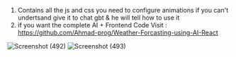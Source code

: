 1. Contains all the js and css you need to configure animations if you can't undertsand give it to chat gbt & he will tell how to use it
2. if you want the complete AI + Frontend Code Visit : https://github.com/Ahmad-prog/Weather-Forcasting-using-AI-React
   
![Screenshot (492)](https://github.com/Ahmad-prog/Weather-Animation/assets/169195086/6c87c5ae-8ac9-471f-9c31-b3fb61a52307)
![Screenshot (493)](https://github.com/Ahmad-prog/Weather-Animation/assets/169195086/acc29de6-462c-41e1-8898-69d100230f63)
